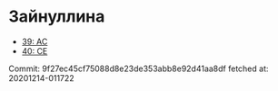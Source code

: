 # Зайнуллина
- [39: AC](39.md)
- [40: CE](40.md)

Commit: 9f27ec45cf75088d8e23de353abb8e92d41aa8df
 fetched at: 20201214-011722
